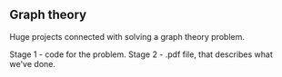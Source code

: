 ## Graph theory

Huge projects connected with solving a graph theory problem. 

Stage 1 - code for the problem.
Stage 2 - .pdf file, that describes what we've done.
